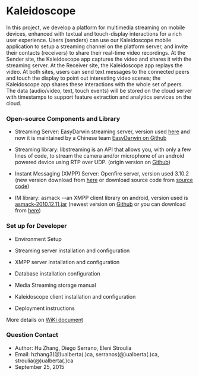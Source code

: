 # Kaleidoscope #
In this project, we develop  a platform for multimedia streaming on mobile devices, enhanced with textual and touch-display interactions for a rich user experience. Users (senders) can use our Kaleidoscope mobile application to setup a streaming channel on the platform server, and invite their contacts (receivers) to share their real-time video recordings. At the Sender site, the Kaleidoscope app captures the video and shares it with the streaming server. At the Receiver site, the Kaleidoscope app replays the video. At both sites, users can send text messages to the connected peers and touch the display to point out interesting video scenes; the Kaleidoscope app shares these interactions with the whole set of peers. The data (audio/video, text, touch events) will be stored on the cloud server with timestamps to support feature extraction and analytics services on the cloud. 


### Open-source Components and Library ###

* Streaming Server: EasyDarwin streaming server, version used [here](https://bitbucket.org/EricCHeung-admin/easydarwin/src) and now it is maintained by a Chinese team [EasyDarwin on Github](https://github.com/EasyDarwin/EasyDarwin)
* Streaming library: libstreaming is an API that allows you, with only a few lines of code, to stream the camera and/or microphone of an android powered device using RTP over UDP. (origin version on [Github](https://github.com/fyhertz/libstreaming))

* Instant Messaging (XMPP) Server: Openfire server, version used 3.10.2 (new version download from [here](http://www.igniterealtime.org/downloads/index.jsp) or download source code from [source code](http://www.igniterealtime.org/downloads/source.jsp))
* IM library: asmack --an XMPP client library on android, version used is [asmack-2010.12.11.jar](https://code.google.com/archive/p/asmack/downloads) (newest version on [Github](https://github.com/igniterealtime/Smack) or you can download from [here](http://www.igniterealtime.org/downloads/index.jsp#smack))


### Set up for Developer ###

* Environment Setup

* Streaming server installation and configuration

* XMPP server installation and configuration

* Database installation configuration

* Media Streaming storage manual

* Kaleidoscope client installation and configuration

* Deployment instructions

More details on [WiKi document](https://github.com/EricCheung3/Kaleidoscope/wiki)

### Question Contact ###

* Author: Hu Zhang, Diego Serrano, Eleni Stroulia
* Email: hzhang3(@)ualberta(.)ca, serranos(@)ualberta(.)ca, stroulia(@)ualberta(.)ca
* September 25, 2015
